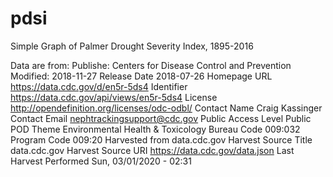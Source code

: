 # pdsi
Simple Graph of Palmer Drought Severity Index, 1895-2016

Data are from:
Publishe: Centers for Disease Control and Prevention
Modified: 2018-11-27
Release Date 2018-07-26
Homepage URL https://data.cdc.gov/d/en5r-5ds4
Identifier https://data.cdc.gov/api/views/en5r-5ds4
License http://opendefinition.org/licenses/odc-odbl/
Contact Name Craig Kassinger
Contact Email nephtrackingsupport@cdc.gov
Public Access Level Public
POD Theme  Environmental Health & Toxicology
Bureau Code	009:032
Program Code	009:20
Harvested from data.cdc.gov
Harvest Source Title	data.cdc.gov
Harvest Source URI	https://data.cdc.gov/data.json
Last Harvest Performed	Sun, 03/01/2020 - 02:31
